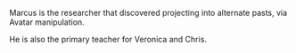 Marcus is the researcher that discovered projecting into alternate pasts, via
Avatar manipulation.

He is also the primary teacher for Veronica and Chris.

